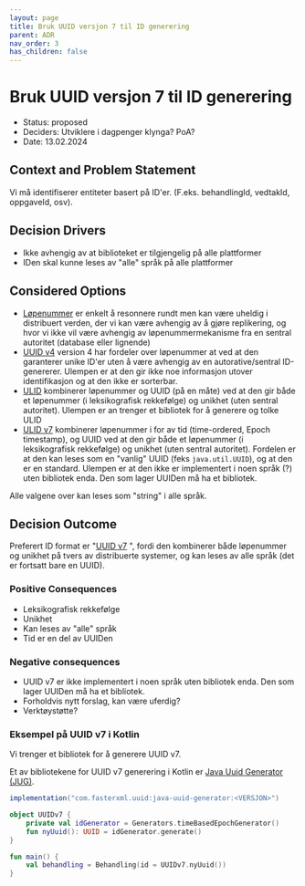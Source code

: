 ```yaml
---
layout: page
title: Bruk UUID versjon 7 til ID generering
parent: ADR
nav_order: 3
has_children: false
---
```


# Bruk UUID versjon 7 til ID generering

* Status: proposed
* Deciders: Utviklere i dagpenger klynga? PoA?
* Date: 13.02.2024

## Context and Problem Statement

Vi må identifiserer entiteter basert på ID'er. (F.eks. behandlingId, vedtakId, oppgaveId, osv). 

## Decision Drivers 
* Ikke avhengig av at biblioteket er tilgjengelig på alle plattformer 
* IDen skal kunne leses av "alle" språk på alle plattformer

## Considered Options

* [Løpenummer](https://www.naob.no/ordbok/l%C3%B8penummer) er enkelt å resonnere rundt men kan være uheldig i distribuert verden, der vi kan være avhengig av å gjøre replikering, og hvor vi ikke vil være avhengig av løpenummermekanisme fra en sentral autoritet (database eller lignende)
* [UUID v4](https://en.wikipedia.org/wiki/Universally_unique_identifier) version 4 har fordeler over løpenummer at ved at den garanterer unike ID'er uten å være avhengig av en autorative/sentral ID-genererer. Ulempen er at den gir ikke noe informasjon utover identifikasjon og at den ikke er sorterbar.
* [ULID](https://github.com/ulid/spec) kombinerer løpenummer og UUID (på en måte) ved at den gir både et løpenummer (i leksikografisk rekkefølge) og unikhet (uten sentral autoritet). Ulempen er an trenger et bibliotek for å generere og tolke ULID 
* [ULID v7](https://www.ietf.org/archive/id/draft-peabody-dispatch-new-uuid-format-04.html#name-uuid-version-7) kombinerer løpenummer i for av tid (time-ordered, Epoch timestamp), og UUID ved at den gir både et løpenummer (i leksikografisk rekkefølge) og unikhet (uten sentral autoritet). Fordelen er at den kan leses som en "vanlig" UUID (feks `java.util.UUID`), og at den er en standard. Ulempen er at den ikke er implementert i noen språk (?) uten bibliotek enda. Den som lager UUIDen må ha et bibliotek.  

Alle valgene over kan leses som "string" i alle språk. 

## Decision Outcome

Preferert ID format er "[UUID v7](https://www.ietf.org/archive/id/draft-peabody-dispatch-new-uuid-format-04.html#name-uuid-version-7) ", fordi den kombinerer både løpenummer og unikhet på tvers av distribuerte systemer, og kan leses av alle språk (det er fortsatt bare en UUID).

### Positive Consequences 

* Leksikografisk rekkefølge
* Unikhet
* Kan leses av "alle" språk
* Tid er en del av UUIDen

### Negative consequences 

* UUID v7 er ikke implementert i noen språk uten bibliotek enda. Den som lager UUIDen må ha et bibliotek.
* Forholdvis nytt forslag, kan være uferdig?
* Verktøystøtte?

### Eksempel på UUID v7 i Kotlin

Vi trenger et bibliotek for å generere UUID v7. 

Et av bibliotekene for UUID v7 generering i Kotlin er [Java Uuid Generator (JUG)](https://github.com/cowtowncoder/java-uuid-generator).

```gradle
implementation("com.fasterxml.uuid:java-uuid-generator:<VERSJON>")
```

```kotlin
object UUIDv7 {
    private val idGenerator = Generators.timeBasedEpochGenerator()
    fun nyUuid(): UUID = idGenerator.generate()
}

fun main() {
    val behandling = Behandling(id = UUIDv7.nyUuid())
}
```
